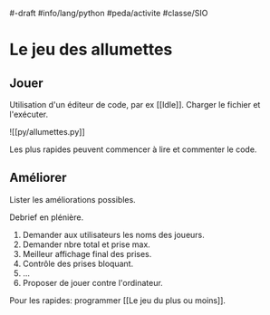 #-draft 
#info/lang/python #peda/activite #classe/SIO

# Le jeu des allumettes

## Jouer

Utilisation d'un éditeur de code, par ex [[Idle]].
Charger le fichier et l'exécuter.

![[py/allumettes.py]]

Les plus rapides peuvent commencer à lire et commenter le code.

## Améliorer

Lister les améliorations possibles.

Debrief en plénière.

1. Demander aux utilisateurs les noms des joueurs.
1. Demander nbre total et prise max.
1. Meilleur affichage final des prises.
1. Contrôle des prises bloquant.
1. ...
1. Proposer de jouer contre l'ordinateur.

Pour les rapides: programmer
[[Le jeu du plus ou moins]].
